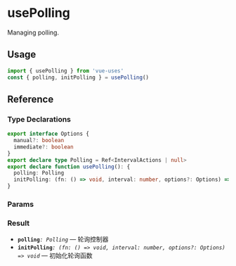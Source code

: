 # usePolling

Managing polling.

## Usage

```ts
import { usePolling } from 'vue-uses'
const { polling, initPolling } = usePolling()
```

## Reference

### Type Declarations

```ts
export interface Options {
  manual?: boolean
  immediate?: boolean
}
export declare type Polling = Ref<IntervalActions | null>
export declare function usePolling(): {
  polling: Polling
  initPolling: (fn: () => void, interval: number, options?: Options) => void
}
```

### Params

### Result

- **`polling`**_`: Polling`_ &mdash; 轮询控制器
- **`initPolling`**_`: (fn: () => void, interval: number, options?: Options) => void`_ &mdash; 初始化轮询函数
